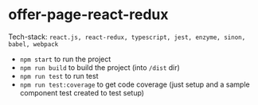 # offer-page-react-redux
Tech-stack: `react.js, react-redux, typescript, jest, enzyme, sinon, babel, webpack`

- `npm start` to run the project
- `npm run build` to build the project (into `/dist` dir)
- `npm run test` to run test
- `npm run test:coverage` to get code coverage (just setup and a sample component test created to test setup)
